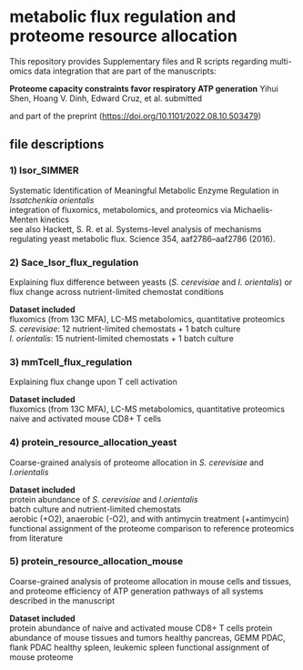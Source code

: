 # metabolic flux regulation and proteome resource allocation
This repository provides Supplementary files and R scripts regarding multi-omics data integration that are part of the manuscripts:

**Proteome capacity constraints favor respiratory ATP generation**
Yihui Shen, Hoang V. Dinh, Edward Cruz, et al. submitted

and part of the preprint (https://doi.org/10.1101/2022.08.10.503479)

## file descriptions
### 1) Isor_SIMMER
Systematic Identification of Meaningful Metabolic Enzyme Regulation in _Issatchenkia orientalis_<br>
integration of fluxomics, metabolomics, and proteomics via Michaelis-Menten kinetics<br>
see also Hackett, S. R. et al. Systems-level analysis of mechanisms regulating yeast metabolic flux. Science 354, aaf2786–aaf2786 (2016).<br>

### 2) Sace_Isor_flux_regulation
Explaining flux difference between yeasts (_S. cerevisiae_ and _I. orientalis_) or flux change across nutrient-limited chemostat conditions

**Dataset included**<br>
    fluxomics (from 13C MFA), LC-MS metabolomics, quantitative proteomics<br>
        _S. cerevisiae_: 12 nutrient-limited chemostats + 1 batch culture<br>
        _I. orientalis_: 15 nutrient-limited chemostats + 1 batch culture<br>
    
### 3) mmTcell_flux_regulation
Explaining flux change upon T cell activation

**Dataset included**<br>
    fluxomics (from 13C MFA), LC-MS metabolomics, quantitative proteomics<br>
        naive and activated mouse CD8+ T cells<br>

### 4) protein_resource_allocation_yeast
Coarse-grained analysis of proteome allocation in _S. cerevisiae_ and _I.orientalis_

**Dataset included**<br>
    protein abundance of _S. cerevisiae_ and _I.orientalis_<br>
        batch culture and nutrient-limited chemostats<br>
        aerobic (+O2), anaerobic (-O2), and with antimycin treatment (+antimycin)<br>
    functional assignment of the proteome
    comparison to reference proteomics from literature

### 5) protein_resource_allocation_mouse
Coarse-grained analysis of proteome allocation in mouse cells and tissues, and proteome efficiency of ATP generation pathways of all systems described in the manuscript

**Dataset included**<br>
    protein abundance of naive and activated mouse CD8+ T cells
    protein abundance of mouse tissues and tumors
        healthy pancreas, GEMM PDAC, flank PDAC
        healthy spleen, leukemic spleen
    functional assignment of mouse proteome
